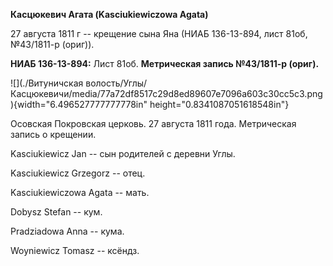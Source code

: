 **Касцюкевич Агата (Kasciukiewiczowa Agata)**

27 августа 1811 г -- крещение сына Яна (НИАБ 136-13-894, лист 81об,
№43/1811-р (ориг)).

**НИАБ 136-13-894:** Лист 81об. **Метрическая запись №43/1811-р
(ориг).**

![](./Витуничская волость/Углы/Касцюкевичи/media/77a72df8517c29d8ed89607e7096a603c30cc5c3.png){width="6.496527777777778in"
height="0.8341087051618548in"}

Осовская Покровская церковь. 27 августа 1811 года. Метрическая запись о
крещении.

Kasciukiewicz Jan -- сын родителей с деревни Углы.

Kasciukiewicz Grzegorz -- отец.

Kasciukiewiczowa Agata -- мать.

Dobysz Stefan -- кум.

Pradziadowa Anna -- кума.

Woyniewicz Tomasz -- ксёндз.
